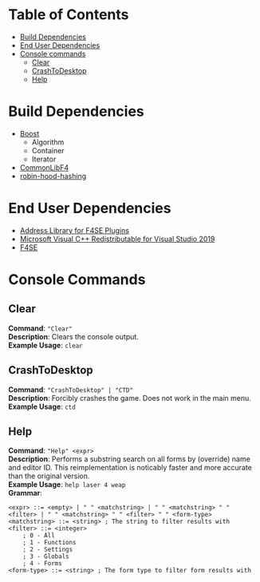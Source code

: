# Table of Contents

* [Build Dependencies](#build-dependencies)
* [End User Dependencies](#end-user-dependencies)
* [Console commands](#console-commands)
	* [Clear](#clear)
	* [CrashToDesktop](#crashtodesktop)
	* [Help](#help)

# Build Dependencies
* [Boost](https://www.boost.org/)
	* Algorithm
	* Container
	* Iterator
* [CommonLibF4](https://github.com/Ryan-rsm-McKenzie/CommonLibF4)
* [robin-hood-hashing](https://github.com/martinus/robin-hood-hashing)

# End User Dependencies
* [Address Library for F4SE Plugins](https://www.nexusmods.com/fallout4/mods/47327)
* [Microsoft Visual C++ Redistributable for Visual Studio 2019](https://support.microsoft.com/en-us/help/2977003/the-latest-supported-visual-c-downloads)
* [F4SE](https://f4se.silverlock.org/)

# Console Commands

## Clear
**Command**: `"Clear"`  
**Description**: Clears the console output.  
**Example Usage**: `clear`

## CrashToDesktop
**Command**: `"CrashToDesktop" | "CTD"`  
**Description**: Forcibly crashes the game. Does not work in the main menu. 
**Example Usage**: `ctd`

## Help

**Command**: `"Help" <expr>`  
**Description**: Performs a substring search on all forms by (override) name and editor ID. This reimplementation is noticably faster and more accurate than the original version.  
**Example Usage**: `help laser 4 weap`  
**Grammar**:
```
<expr> ::= <empty> | " " <matchstring> | " " <matchstring> " " <filter> | " " <matchstring> " " <filter> " " <form-type>
<matchstring> ::= <string> ; The string to filter results with
<filter> ::= <integer>
	; 0 - All
	; 1 - Functions
	; 2 - Settings
	; 3 - Globals
	; 4 - Forms
<form-type> ::= <string> ; The form type to filter form results with
```
